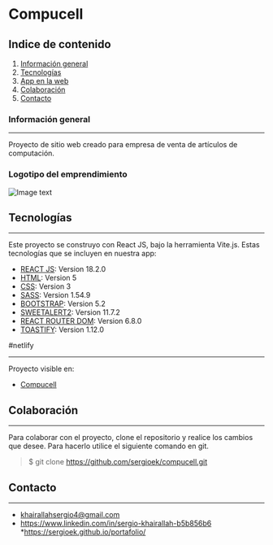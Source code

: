 # Compucell
## Indice de contenido
1. [Información general](#información-general)
2. [Tecnologías](#tecnologías)
3. [App en la web](#netlify)
4. [Colaboración](#colaboración)
5. [Contacto](#contacto)
### Información general
***
Proyecto de sitio web creado para empresa de venta de artículos de computación. 
### Logotipo del emprendimiento
![Image text](https://compucell.netlify.app/img/logoCompucellFDZ.png)
## Tecnologías
***
Este proyecto se construyo con React JS, bajo la herramienta Vite.js. Estas tecnologías que se incluyen en nuestra app:
* [REACT JS](https://es.reactjs.org/): Version 18.2.0 
* [HTML](https://www.w3schools.com/html/): Version 5 
* [CSS](https://www.w3.org/Style/CSS/Overview.en.html): Version 3
* [SASS](https://sass-lang.com/): Version 1.54.9
* [BOOTSTRAP](https://getbootstrap.com/): Version 5.2
* [SWEETALERT2](https://sweetalert2.github.io/): Version 11.7.2
* [REACT ROUTER DOM](https://reactrouter.com/en/main): Version 6.8.0
* [TOASTIFY](https://www.npmjs.com/package/toastify-js): Version 1.12.0


#netlify
***
Proyecto visible en:
* [Compucell](https://compucell.netlify.app/) 

## Colaboración
***
Para colaborar con el proyecto, clone el repositorio y realice los cambios que desee. Para hacerlo utilice el siguiente comando en git. 
> $ git clone https://github.com/sergioek/compucell.git 

## Contacto
***
* khairallahsergio4@gmail.com 
* https://www.linkedin.com/in/sergio-khairallah-b5b856b6
*https://sergioek.github.io/portafolio/














































































